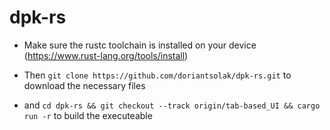 # dpk-rs

- Make sure the rustc toolchain is installed on your device (https://www.rust-lang.org/tools/install)

- Then `git clone https://github.com/doriantsolak/dpk-rs.git` to download the necessary files

- and `cd dpk-rs && git checkout --track origin/tab-based_UI && cargo run -r` to build the executeable

